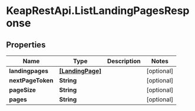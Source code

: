 # KeapRestApi.ListLandingPagesResponse

## Properties

Name | Type | Description | Notes
------------ | ------------- | ------------- | -------------
**landingpages** | [**[LandingPage]**](LandingPage.md) |  | [optional] 
**nextPageToken** | **String** |  | [optional] 
**pageSize** | **String** |  | [optional] 
**pages** | **String** |  | [optional] 


